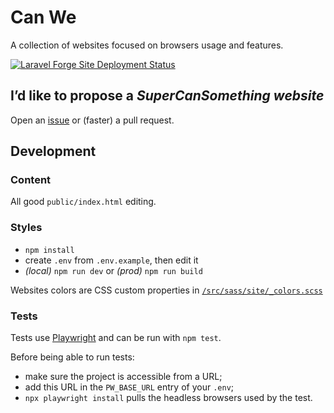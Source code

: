 # Can We

A collection of websites focused on browsers usage and features.

[![Laravel Forge Site Deployment Status](https://img.shields.io/endpoint?url=https%3A%2F%2Fforge.laravel.com%2Fsite-badges%2F824c8534-5b03-4cf4-9fd5-4e0590d83a6f%3Fdate%3D1%26commit%3D1&style=for-the-badge)](https://forge.laravel.com)

## I’d like to propose a _SuperCanSomething website_

Open an [issue](https://github.com/meduzen/canwe/issues) or (faster) a pull request.

## Development

### Content

All good `public/index.html` editing.

### Styles

- `npm install`
- create `.env` from `.env.example`, then edit it
- _(local)_ `npm run dev` or _(prod)_ `npm run build`

Websites colors are CSS custom properties in [`/src/sass/site/_colors.scss`](/src/sass/site/_colors.scss)

### Tests

Tests use [Playwright](https://playwright.dev) and can be run with `npm test`.

Before being able to run tests:
- make sure the project is accessible from a URL;
- add this URL in the `PW_BASE_URL` entry of your `.env`;
- `npx playwright install` pulls the headless browsers used by the test.
